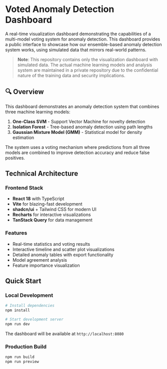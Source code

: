 # Voted Anomaly Detection Dashboard

A real-time visualization dashboard demonstrating the capabilities of a multi-model voting system for anomaly detection. This dashboard provides a public interface to showcase how our ensemble-based anomaly detection system works, using simulated data that mirrors real-world patterns.

> **Note**: This repository contains only the visualization dashboard with simulated data. The actual machine learning models and analysis system are maintained in a private repository due to the confidential nature of the training data and security implications.

## 🔍 Overview

This dashboard demonstrates an anomaly detection system that combines three machine learning models:

1. **One-Class SVM** - Support Vector Machine for novelty detection
2. **Isolation Forest** - Tree-based anomaly detection using path lengths
3. **Gaussian Mixture Model (GMM)** - Statistical model for density estimation

The system uses a voting mechanism where predictions from all three models are combined to improve detection accuracy and reduce false positives.


## Technical Architecture

### Frontend Stack
- **React 18** with TypeScript
- **Vite** for blazing-fast development
- **shadcn/ui** + Tailwind CSS for modern UI
- **Recharts** for interactive visualizations
- **TanStack Query** for data management

### Features
- Real-time statistics and voting results
- Interactive timeline and scatter plot visualizations
- Detailed anomaly tables with export functionality
- Model agreement analysis
- Feature importance visualization

## Quick Start

### Local Development
```bash
# Install dependencies
npm install

# Start development server
npm run dev
```

The dashboard will be available at `http://localhost:8080`

### Production Build
```bash
npm run build
npm run preview
```



